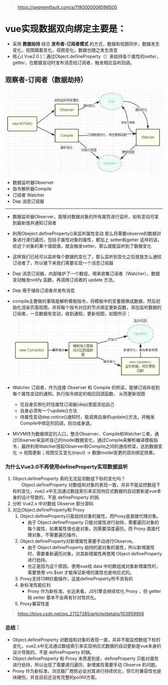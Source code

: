 > https://segmentfault.com/a/1190000006599500

# vue实现数据双向绑定主要是：
+ 采用 **数据劫持** 结合 **发布者-订阅者模式** 的方式，数据和视图同步，数据发生变化，视图跟着变化，视图变化，数据也随之发生改变
+ 核心( Vue2.0 )：通过Object.defineProperty（）来劫持各个属性的setter，getter，在数据变动时发布消息给订阅者，触发相应监听回调。
## 观察者-订阅者（数据劫持）
![Image text](img/观察者_订阅者(数据劫持).jpg)
+ 数据监听器Observer
+ 指令解析器Compile
+ 订阅者 Watcher
+ Dep 消息订阅器
<hr />

+ 数据监听器Observer，能够对数据对象的所有属性进行监听，如有变动可拿到最新值并通知订阅者
+ 利用Obeject.defineProperty()来监听属性变动 那么将需要observe的数据对象进行递归遍历，包括子属性对象的属性，都加上 setter和getter 这样的话，给这个对象的某个值赋值，就会触发setter，那么就能监听到了数据变化
+ 这样我们已经可以监听每个数据的变化了，那么监听到变化之后就是怎么通知订阅者了，所以接下来我们需要实现一个消息订阅器
+ Dep 消息订阅器，内部维护了一个数组，用来收集订阅者（Watcher），数据变动触发notify 函数，再调用订阅者的 update 方法。
+ Dep 用于储存订阅者并发布消息

+ compile主要做的事情是解析模板指令，将模板中的变量替换成数据，然后初始化渲染页面视图，并将每个指令对应的节点绑定更新函数，添加监听数据的订阅者，一旦数据有变动，收到通知，更新视图，如图所示：
![Image text](img/compile指令解析器.png)

+ Watcher 订阅者，作为连接 Observer 和 Compile 的桥梁，能够订阅并收到每个属性变动的通知，执行指令绑定的相应回调函数， 从而更新视图
    + 在自身实例化时往属性订阅器(dep)里面添加自己
    + 自身必须有一个update()方法
    + 待属性变动dep.notice()通知时，能调用自身的update()方法，并触发Compile中绑定的回调，则功成身退。
+ MVVM作为数据绑定的入口，整合Observer、Compile和Watcher三者，通过Observer来监听自己的model数据变化，通过Compile来解析编译模板指令，最终利用Watcher搭起Observer和Compile之间的通信桥梁，达到数据变化 -> 视图更新；视图交互变化(input) -> 数据model变更的双向绑定效果。

### 为什么Vue3.0不再使用defineProperty实现数据监听
1. Object.defineProperty 真的无法监测数组下标的变化吗？<br />
&emsp;&emsp;Object.defineProperty 对数组和对象的表现一致，并非不能监控数组下标的变化，vue2.x中无法通过数组索引来实现响应式数据的自动更新是vue本身的设计导致的，不是 defineProperty 的锅.
2. 分析 Vue2.x 中对数组 Observe 部分源码
3. 对比Object.defineProperty和 Proxy
    1. Object.defineProperty只能劫持对象的属性，而Proxy是直接代理对象。<br />
        + 由于 Object.defineProperty 只能对属性进行劫持，需要遍历对象的每个属性，如果属性值也是对象，则需要深度遍历。而 Proxy 直接代理对象，不需要遍历操作。
    2. Object.defineProperty对新增属性需要手动进行Observe。<br />
        + 由于 Object.defineProperty 劫持的是对象的属性，所以新增属性时，需要重新遍历对象，对其新增属性再使用 Object.defineProperty 进行劫持。
        + 也正是因为这个原因，使用vue给 data 中的数组或对象新增属性时，需要使用 vm.$set 才能保证新增的属性也是响应式的。
    3.  Proxy支持13种拦截操作，这是defineProperty所不具有的
    4. 新标准性能红利 
        + Proxy 作为新标准，长远来看，JS引擎会继续优化 Proxy ，但 getter 和 setter 基本不会再有针对性优化。
    5. Proxy兼容性差
>https://blog.csdn.net/qq_27127385/article/details/103959956
### 总结：
+ Object.defineProperty 对数组和对象的表现一直，并非不能监控数组下标的变化，vue2.x中无法通过数组索引来实现响应式数据的自动更新是vue本身的设计导致的，不是 defineProperty 的锅。
+ Object.defineProperty 和 Proxy 本质差别是，defineProperty 只能对属性进行劫持，所以出现了需要递归遍历，新增属性需要手动 Observe 的问题。
+ Proxy 作为新标准，浏览器厂商势必会对其进行持续优化，但它的兼容性也是块硬伤，并且目前还没有完整的polifill方案。